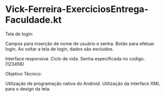 # Vick-Ferreira-ExerciciosEntrega-Faculdade.kt
Tela de login:

Campos para inserção de nome de usuário e senha.
Botão para efetuar login. Ao voltar a tela de login, dados são excluidos.

Interface responsiva.
Ciclo de vida.
Senha especificada no codigo. (123456)



Objetivo Técnico:

Utilização de programação nativa do Android.
Utilização da interface XML para o design da tela.
